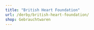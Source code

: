 ```yaml
---
title: "British Heart Foundation"
url: /derby/british-heart-foundation/
shop: Gebrauchtwaren
---
```

